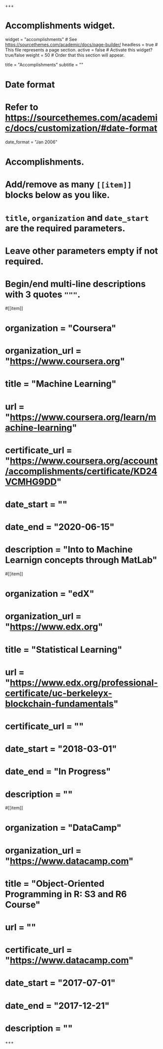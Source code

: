 +++
# Accomplishments widget.
widget = "accomplishments"  # See https://sourcethemes.com/academic/docs/page-builder/
headless = true  # This file represents a page section.
active = false  # Activate this widget? true/false
weight = 50  # Order that this section will appear.

title = "Accomplish&shy;ments"
subtitle = ""

# Date format
#   Refer to https://sourcethemes.com/academic/docs/customization/#date-format
date_format = "Jan 2006"

# Accomplishments.
#   Add/remove as many `[[item]]` blocks below as you like.
#   `title`, `organization` and `date_start` are the required parameters.
#   Leave other parameters empty if not required.
#   Begin/end multi-line descriptions with 3 quotes `"""`.

#[[item]]
#  organization = "Coursera"
#  organization_url = "https://www.coursera.org"
#  title = "Machine Learning"
#  url = "https://www.coursera.org/learn/machine-learning"
#  certificate_url = "https://www.coursera.org/account/accomplishments/certificate/KD24VCMHG9DD"
#  date_start = ""
#  date_end = "2020-06-15"
#  description = "Into to Machine Learnign concepts through MatLab"

#[[item]]
 # organization = "edX"
 # organization_url = "https://www.edx.org"
 # title = "Statistical Learning"
#  url = "https://www.edx.org/professional-certificate/uc-berkeleyx-blockchain-fundamentals"
 # certificate_url = ""
#  date_start = "2018-03-01"
#  date_end = "In Progress"
#  description = ""
  
#[[item]]
 # organization = "DataCamp"
#  organization_url = "https://www.datacamp.com"
 # title = "Object-Oriented Programming in R: S3 and R6 Course"
 # url = ""
 # certificate_url = "https://www.datacamp.com"
#  date_start = "2017-07-01"
#  date_end = "2017-12-21"
#  description = ""

+++
